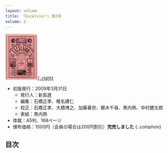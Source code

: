 ```yaml
---
layout: volume
title: 「Excelsior!」第3号
volume: 3
---
```


[![](./img/excelsior3s.jpg){:.right}](./img/excelsior3.jpg)

- 初版発行：2009年3月31日
  - 発行人：新島進
  - 編集：石橋正孝、椎名建仁
  - 校正：石橋正孝、大橋博之、加藤春奈、櫛木千尋、黒内熱、中村健太郎
  - 表紙：黒内熱
- 体裁：A5判、168ページ
- 頒布価格：1000円（会員の場合は200円割引）**完売しました**
{:.colophon}

## 目次
